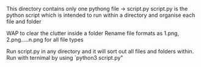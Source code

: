 This directory contains only one pythong file -> script.py
script.py is the python script which is intended to run within a directory and organise each file and folder

WAP to clear the clutter inside a folder
Rename file formats as 1.png, 2.png.....n.png for all file types

Run script.py in any directory and it will sort out all files and folders within. Run with ternimal by using `python3 script.py"
